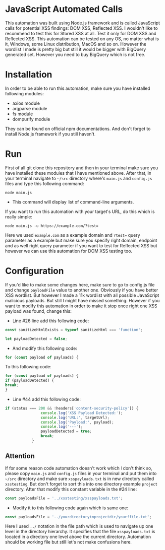 # JavaScript Automated Calls
This automation was built using Node.js framework and is called JavaScript calls for potential XSS findings: DOM XSS, Reflected XSS. I wouldn't like to recommend to test this for Stored XSS at all. Test it only for DOM XSS and Reflected XSS. This automation can be tested on any OS, no matter what is it, Windows, some Linux distribution, MacOS and so on. However the wordlist I made is pretty big but still it would be bigger with BigQuery generated set. However you need to buy BigQuery which is not free. 

# Installation
In order to be able to run this automation, make sure you have installed following modules:

- axios module
- argparse module
- fs module
- dompurify module

They can be found on official npm documentations. And don't forget to install Node.js framework if you still haven't.

# Run
First of all git clone this repository and then in your terminal make sure you have installed these modules that I have mentioned above. After that, in your terminal navigate to `~/src` directory where's `main.js` and `config.js` files and type this following command:

`node main.js`

- This command will display list of command-line arguments.

If you want to run this automation with your target's URL, do this which is really simple:

`node main.js -u https://example.com/?test=`

Here we used `example.com` as a example domain  and `?test=` query parameter as a example but make sure you specify right domain, endpoint and as well right query parameter if you want to test for Reflected XSS but however we can use this automation for DOM XSS testing too.

# Configuration
If you'd like to make some changes here, make sure to go to config.js file and change `payloadFile` value to another one. Obviously if you have better XSS wordlist. But however I made a 11k wordlist with all possible JavaScript malicious payloads. But still I might have missed something. However if you want to modify this automation in order to make it stop once right one XSS payload was found, change this:

- Line #26 line add this following code:

```javascript
const sanitizeHtmlExists = typeof sanitizeHtml === 'function';

let payloadDetected = false;
```
- And modify this following code:

```javascript
for (const payload of payloads) {
```
To this following code:

```javascript
for (const payload of payloads) {
if (payloadDetected) {
break;
}
```

- Line #44 add this following code:
```javascript
if (status === 200 && !headers['content-security-policy']) {
                console.log('XSS Payload Detected:');
                console.log('URL:', targetUrl);
                console.log('Payload:', payload);
                console.log('---');
                payloadDetected = true;
                break;
            }
```

## Attention
If for some reason code automation doesn't work which I don't think so, please copy `main.js` and `config.js` files in your terminal and put them into `~/src` directory and make sure `xsspayloads.txt` is in new directory called `xsstesting`. But don't forget to sort this into one directory example `project` directory. After that modify this constant variable in the #24 line:

```javascript
const payloadsFile = '../xsstesting/xsspayloads.txt';
```

- Modify it to this following code again which is same one:

```javascript
const payloadsFile = '../yourdirectoryinprojectdir/yourffile.txt';
```
Here I used `../` notation in the file path which is used to navigate up one level in the directory hierarchy. It specifies that the file `xsspayloads.txt` is located in a directory one level above the current directory. Automation should be working file but still let's not make confusions here. 
